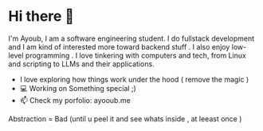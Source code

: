 

# Hi there 👋

I'm Ayoub, I am a software engineering student. I do fullstack development and I am kind of interested more toward backend stuff . I also enjoy low-level programming . I love tinkering with computers and tech, from Linux and scripting to LLMs and their applications.


- I love exploring how things work under the hood ( remove the magic )
- 💻 Working on Something special ;)
- 📫 Check my porfolio: ayooub.me 

Abstraction = Bad (until u peel it and see whats inside , at leeast once )


<!--  
**Jounaidayoub/jounaidayoub** is a ✨ _special_ ✨ repository because its `README.md` (this file) appears on your GitHub profile.

Here are some ideas to get you started:

- 🔭 I’m currently working on ...
- 🌱 I’m currently learning ...
- 👯 I’m looking to collaborate on ...
- 🤔 I’m looking for help with ...
- 💬 Ask me about ...
- 📫 How to reach me: ...
- 😄 Pronouns: ...
- ⚡ Fun fact: ...
-->
